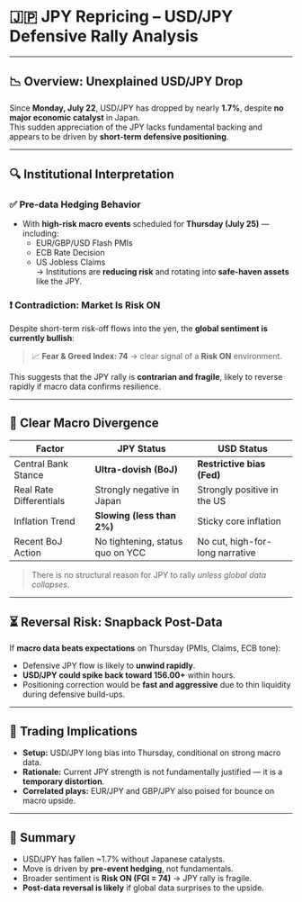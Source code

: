 # 🇯🇵 JPY Repricing – USD/JPY Defensive Rally Analysis

---

## 📉 Overview: Unexplained USD/JPY Drop

Since **Monday, July 22**, USD/JPY has dropped by nearly **1.7%**, despite **no major economic catalyst** in Japan.  
This sudden appreciation of the JPY lacks fundamental backing and appears to be driven by **short-term defensive positioning**.

---

## 🔍 Institutional Interpretation

### ✅ Pre-data Hedging Behavior
- With **high-risk macro events** scheduled for **Thursday (July 25)** — including:
  - EUR/GBP/USD Flash PMIs  
  - ECB Rate Decision  
  - US Jobless Claims  
→ Institutions are **reducing risk** and rotating into **safe-haven assets** like the JPY.

### ❗ Contradiction: Market Is Risk ON

Despite short-term risk-off flows into the yen, the **global sentiment is currently bullish**:

> 📈 **Fear & Greed Index: 74** → clear signal of a **Risk ON** environment.

This suggests that the JPY rally is **contrarian and fragile**, likely to reverse rapidly if macro data confirms resilience.

---

## 🧠 Clear Macro Divergence

| Factor                   | JPY Status                         | USD Status                         |
|--------------------------|-------------------------------------|-------------------------------------|
| Central Bank Stance      | **Ultra-dovish (BoJ)**              | **Restrictive bias (Fed)**          |
| Real Rate Differentials  | Strongly negative in Japan          | Strongly positive in the US         |
| Inflation Trend          | **Slowing (less than 2%)**          | Sticky core inflation               |
| Recent BoJ Action        | No tightening, status quo on YCC    | No cut, high-for-long narrative     |

> There is no structural reason for JPY to rally *unless global data collapses*.

---

## ⏳ Reversal Risk: Snapback Post-Data

If **macro data beats expectations** on Thursday (PMIs, Claims, ECB tone):
- Defensive JPY flow is likely to **unwind rapidly**.
- **USD/JPY could spike back toward 156.00+** within hours.
- Positioning correction would be **fast and aggressive** due to thin liquidity during defensive build-ups.

---

## 🧭 Trading Implications

- **Setup:** USD/JPY long bias into Thursday, conditional on strong macro data.
- **Rationale:** Current JPY strength is not fundamentally justified — it is a **temporary distortion**.
- **Correlated plays:** EUR/JPY and GBP/JPY also poised for bounce on macro upside.

---

## 📌 Summary

- USD/JPY has fallen ~1.7% without Japanese catalysts.
- Move is driven by **pre-event hedging**, not fundamentals.
- Broader sentiment is **Risk ON (FGI = 74)** → JPY rally is fragile.
- **Post-data reversal is likely** if global data surprises to the upside.
